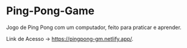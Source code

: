 # Ping-Pong-Game
Jogo de Ping Pong com um computador, feito para praticar e aprender.

Link de Acesso → https://pingpong-gm.netlify.app/.
